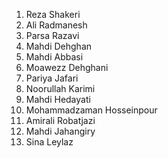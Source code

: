 1. Reza Shakeri
2. Ali Radmanesh
3. Parsa Razavi
4. Mahdi Dehghan
5. Mahdi Abbasi
6. Moawezz Dehghani
7. Pariya Jafari
8. Noorullah Karimi
9. Mahdi Hedayati
10. Mohammadzaman Hosseinpour
11. Amirali Robatjazi
12. Mahdi Jahangiry
13. Sina Leylaz
